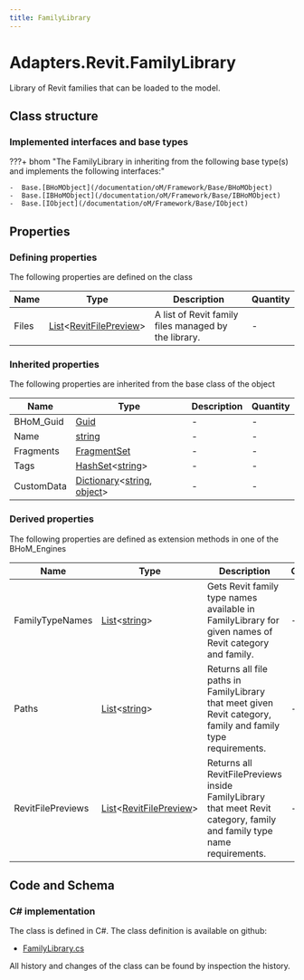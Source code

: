```yaml
---
title: FamilyLibrary
---
```


# Adapters.Revit.FamilyLibrary

Library of Revit families that can be loaded to the model.

## Class structure

### Implemented interfaces and base types

???+ bhom "The FamilyLibrary in inheriting from the following base type(s) and implements the following interfaces:"

    -  Base.[BHoMObject](/documentation/oM/Framework/Base/BHoMObject)
    -  Base.[IBHoMObject](/documentation/oM/Framework/Base/IBHoMObject)
    -  Base.[IObject](/documentation/oM/Framework/Base/IObject)


## Properties



### Defining properties

The following properties are defined on the class

| Name             | Type             | Description      | Quantity         |
|------------------|------------------|------------------|------------------|
| Files | [List](https://learn.microsoft.com/en-us/dotnet/api/System.Collections.Generic.List-1?view=netstandard-2.0)&lt;[RevitFilePreview](/documentation/oM/Adapter/Adapters/Revit/RevitFilePreview)&gt; | A list of Revit family files managed by the library. | - |


### Inherited properties
The following properties are inherited from the base class of the object

| Name             | Type             | Description      | Quantity         |
|------------------|------------------|------------------|------------------|
| BHoM_Guid | [Guid](https://learn.microsoft.com/en-us/dotnet/api/System.Guid?view=netstandard-2.0) | - | - |
| Name | [string](https://learn.microsoft.com/en-us/dotnet/api/System.String?view=netstandard-2.0) | - | - |
| Fragments | [FragmentSet](/documentation/oM/Framework/Base/FragmentSet) | - | - |
| Tags | [HashSet](https://learn.microsoft.com/en-us/dotnet/api/System.Collections.Generic.HashSet-1?view=netstandard-2.0)&lt;[string](https://learn.microsoft.com/en-us/dotnet/api/System.String?view=netstandard-2.0)&gt; | - | - |
| CustomData | [Dictionary](https://learn.microsoft.com/en-us/dotnet/api/System.Collections.Generic.Dictionary-2?view=netstandard-2.0)&lt;[string](https://learn.microsoft.com/en-us/dotnet/api/System.String?view=netstandard-2.0), [object](https://learn.microsoft.com/en-us/dotnet/api/System.Object?view=netstandard-2.0)&gt; | - | - |


### Derived properties

The following properties are defined as extension methods in one of the BHoM_Engines

| Name             | Type             | Description      | Quantity         | Engine           |
|------------------|------------------|------------------|------------------|------------------|
| FamilyTypeNames | [List](https://learn.microsoft.com/en-us/dotnet/api/System.Collections.Generic.List-1?view=netstandard-2.0)&lt;[string](https://learn.microsoft.com/en-us/dotnet/api/System.String?view=netstandard-2.0)&gt; | Gets Revit family type names available in FamilyLibrary for given names of Revit category and family. | - | Revit_Engine |
| Paths | [List](https://learn.microsoft.com/en-us/dotnet/api/System.Collections.Generic.List-1?view=netstandard-2.0)&lt;[string](https://learn.microsoft.com/en-us/dotnet/api/System.String?view=netstandard-2.0)&gt; | Returns all file paths in FamilyLibrary that meet given Revit category, family and family type requirements. | - | Revit_Engine |
| RevitFilePreviews | [List](https://learn.microsoft.com/en-us/dotnet/api/System.Collections.Generic.List-1?view=netstandard-2.0)&lt;[RevitFilePreview](/documentation/oM/Adapter/Adapters/Revit/RevitFilePreview)&gt; | Returns all RevitFilePreviews inside FamilyLibrary that meet Revit category, family and family type name requirements. | - | Revit_Engine |


## Code and Schema

### C# implementation

The class is defined in C#. The class definition is available on github:

- [FamilyLibrary.cs](https://github.com/BHoM/Revit_Toolkit/blob/develop/Revit_oM/Misc/FamilyLibrary.cs)

All history and changes of the class can be found by inspection the history.
